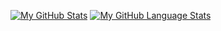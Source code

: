 [![My GitHub Stats](https://github-readme-stats.vercel.app/api/?username=mlanca-c&count_private=true&theme=tokyonight&showicons=true)]()
[![My GitHub Language Stats](https://github-readme-stats.vercel.app/api/top-langs/?username=mlanca-c&langs_count=5&theme=tokyonight)]()
